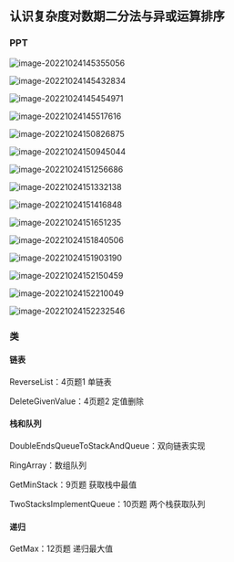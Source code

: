 ##  认识复杂度对数期二分法与异或运算排序
### PPT

![image-20221024145355056](C:\Users\Administrator\java_code\user\algorithm\src\main\java\com\example\algorithm\elementary_1\code02\image\第二节01.png)

![image-20221024145432834](C:\Users\Administrator\java_code\user\algorithm\src\main\java\com\example\algorithm\elementary_1\code02\image\第二节02.png)

![image-20221024145454971](C:\Users\Administrator\java_code\user\algorithm\src\main\java\com\example\algorithm\elementary_1\code02\image\第二节03.png)

![image-20221024145517616](C:\Users\Administrator\java_code\user\algorithm\src\main\java\com\example\algorithm\elementary_1\code02\image\第二节04.png)

![image-20221024150826875](C:\Users\Administrator\java_code\user\algorithm\src\main\java\com\example\algorithm\elementary_1\code02\image\第二节05.png)

![image-20221024150945044](C:\Users\Administrator\java_code\user\algorithm\src\main\java\com\example\algorithm\elementary_1\code02\image\第二节06.png)

![image-20221024151256686](C:\Users\Administrator\java_code\user\algorithm\src\main\java\com\example\algorithm\elementary_1\code02\image\第二节07.png)

![image-20221024151332138](C:\Users\Administrator\java_code\user\algorithm\src\main\java\com\example\algorithm\elementary_1\code02\image\第二节08.png)

![image-20221024151416848](C:\Users\Administrator\java_code\user\algorithm\src\main\java\com\example\algorithm\elementary_1\code02\image\第二节09.png)

![image-20221024151651235](C:\Users\Administrator\java_code\user\algorithm\src\main\java\com\example\algorithm\elementary_1\code02\image\第二节10.png)

![image-20221024151840506](C:\Users\Administrator\java_code\user\algorithm\src\main\java\com\example\algorithm\elementary_1\code02\image\第二节11.png)

![image-20221024151903190](C:\Users\Administrator\java_code\user\algorithm\src\main\java\com\example\algorithm\elementary_1\code02\image\第二节12.png)

![image-20221024152150459](C:\Users\Administrator\java_code\user\algorithm\src\main\java\com\example\algorithm\elementary_1\code02\image\第二节13.png)

![image-20221024152210049](C:\Users\Administrator\java_code\user\algorithm\src\main\java\com\example\algorithm\elementary_1\code02\image\第二节14.png)

![image-20221024152232546](C:\Users\Administrator\java_code\user\algorithm\src\main\java\com\example\algorithm\elementary_1\code02\image\第二节15.png)





### 类

#### 链表

ReverseList：4页题1 单链表

DeleteGivenValue：4页题2 定值删除

#### 栈和队列

DoubleEndsQueueToStackAndQueue：双向链表实现

RingArray：数组队列

GetMinStack：9页题 获取栈中最值

TwoStacksImplementQueue：10页题 两个栈获取队列

#### 递归

GetMax：12页题 递归最大值




